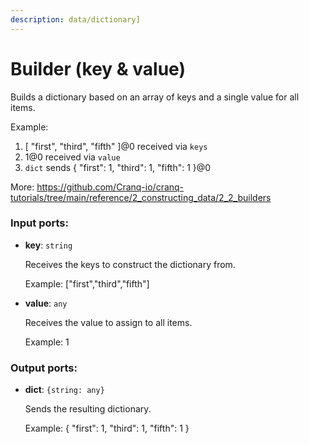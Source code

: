 ```yaml
---
description: data/dictionary]
---
```


# Builder (key & value)

Builds a dictionary based on an array of keys and a single value for all items.

Example:
1. [ "first", "third", "fifth" ]@0 received via `keys`
1. 1@0 received via `value`
2. `dict` sends { "first": 1, "third": 1, "fifth": 1 }@0

More:
https://github.com/Cranq-io/cranq-tutorials/tree/main/reference/2_constructing_data/2_2_builders

### Input ports:

* __key__: `string`

    Receives the keys to construct the dictionary from.
    
    Example:
    ["first","third","fifth"]


* __value__: `any`

    Receives the value to assign to all items.
    
    Example:
    1

### Output ports:

* __dict__: `{string: any}`

    Sends the resulting dictionary.
    
    Example:
    { "first": 1, "third": 1, "fifth": 1 }

